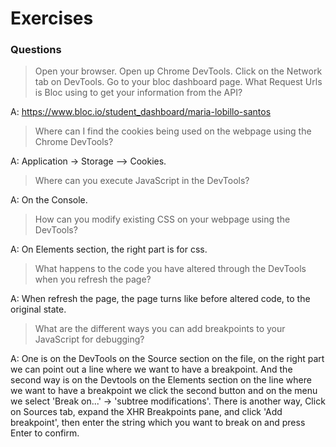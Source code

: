# Exercises

### Questions

> Open your browser. Open up Chrome DevTools. Click on the Network tab on DevTools. Go to your bloc dashboard page. What Request Urls is Bloc using to get your information from the API?

A: https://www.bloc.io/student_dashboard/maria-lobillo-santos

> Where can I find the cookies being used on the webpage using the Chrome DevTools?

A: Application -> Storage --> Cookies.

> Where can you execute JavaScript in the DevTools?

A: On the Console.

> How can you modify existing CSS on your webpage using the DevTools?

A: On Elements section, the right part is for css.

> What happens to the code you have altered through the DevTools when you refresh the page?

A: When refresh the page, the page turns like before altered code, to the original state.

> What are the different ways you can add breakpoints to your JavaScript for debugging?

A: One is on the DevTools on the Source section on the file, on the right part we can point out a line where we want to have a breakpoint. And the second way is on the Devtools on the Elements section on the line where we want to have a breakpoint we click the second button and on the menu we select 'Break on...' -> 'subtree modifications'. There is another way, Click on Sources tab, expand the XHR Breakpoints pane, and click 'Add breakpoint', then enter the string which you want to break on and press Enter to confirm.
